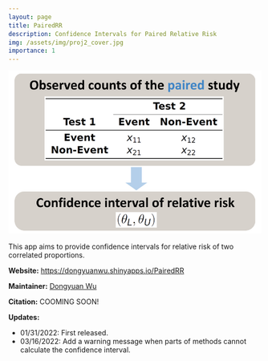 ```yaml
---
layout: page
title: PairedRR
description: Confidence Intervals for Paired Relative Risk
img: /assets/img/proj2_cover.jpg
importance: 1
---
```


<img src="/assets/img/proj3_cover.jpg" style="max-width: 100%"/>

This app aims to provide confidence intervals for relative risk of two correlated proportions.

**Website:** <a href="https://dongyuanwu.shinyapps.io/PairedRR" target="_blank">https://dongyuanwu.shinyapps.io/PairedRR</a>

**Maintainer:** <a href="https://dongyuanwu.github.io" target="_blank">Dongyuan Wu</a>

**Citation:** COOMING SOON!

**Updates:** 

- 01/31/2022: First released.
- 03/16/2022: Add a warning message when parts of methods cannot calculate the confidence interval.